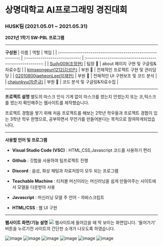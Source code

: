 
# 상명대학교 AI프로그래밍 경진대회

### HUSK팀 (2021.05.01 ~ 2021.05.31)

**2021년 1학기 SW-PBL 프로그램**

-------------------

**구성원**
|                            이름                             |              역할              |                          책임                            |
| :---------------------------------------------------------: | :----------------------------: | :-------------------------------------------------------: |
|   [Sudy009(조정현)](https://github.com/Sudy009)     |       팀장 👑        |               about 페이지 구현 및 구글링&자료수집                        | 
|   [kimseongeun1212(김성은)](https://github.com/kimseongeun201910782) |       부원 👑        |              전체적인 프로젝트 구현 및 관리담당              | 
|   [02010800jaeheonLee(이재헌)](https://github.com/202010800jaeheonLee)     |       부원 👑        |                 전체적인 UI 구현보조 및 코드 분석         | 
|   [chajunkyu(차준규)](https://github.com/202010823)         |       부원 👑        |                  코드 분석 및 구글링&자료수집           | 

-------------------

**프로젝트 설명**
별도의 마스크 인식 기계 없이 마스크를 썼는지 안썼는지 또는 코,턱스크를 썼는지
확인해주는 웹사이트를 제작했습니다.

프로젝트 경험을 쌓기 위해 처음 프로젝트를 해보는 2학년 학우들과 프로젝트 경험이 있는 3학년 학우 한명으로,
공부하면서 무언가를 만들어본다는 목적으로 참여하게되었습니다.



-------------------

**사용할 언어 및 프로그램**

- **Visual Studio Code (VSC)** : HTML,CSS,Javascript 코드를 사용하기 편리

- **Github** : 깃헙을 사용하여 팀프로젝트 진행

- **Discord** : 음성, 화상 채팅과 자료저장이 모두 되는 프로그램

- **Teachable Machine** : 티처블 머신이라는 머신러닝을 쉽게 만들어주는 사이트에서 모델을 다운받아 사용

- **Javascript** : 머신러닝 모델 주 언어 - 자바스크립트

- **HTML/CSS** : 웹 UI 구현

----------------------
**웹사이트 화면/기능 설명**
<img src = "https://user-images.githubusercontent.com/62641359/122771906-d51f3980-d2e1-11eb-8b8b-d24a0e86af76.png" width="width 50%" height="height 50%">
웹사이트에 들어갔을 때 딱 보이는 화면입니다. 
'들어가기' 버튼을 누르기전 사이트의 간단한 소개가 나오도록 하였습니다.

![image](https://user-images.githubusercontent.com/62641359/122772795-b1102800-d2e2-11eb-8a5f-b4f6fdd150d4.png)
![image](https://user-images.githubusercontent.com/62641359/122772836-be2d1700-d2e2-11eb-9fdf-87270cfc9f5b.png)
![image](https://user-images.githubusercontent.com/62641359/122772874-c7b67f00-d2e2-11eb-9380-3145dfafe6df.png)
![image](https://user-images.githubusercontent.com/62641359/122772914-d00eba00-d2e2-11eb-9f13-dd67ab22851d.png)
![image](https://user-images.githubusercontent.com/62641359/122772951-dc931280-d2e2-11eb-981b-462d5d411818.png)
![image](https://user-images.githubusercontent.com/62641359/122773017-e9176b00-d2e2-11eb-8047-2baed61eba0a.png)






